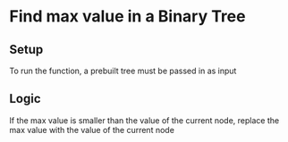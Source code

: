 

# Find max value in a Binary Tree

## Setup
To run the function, a prebuilt tree must be passed in as input

## Logic
If the max value is smaller than the value of the current node, replace the max value with the value of the current node